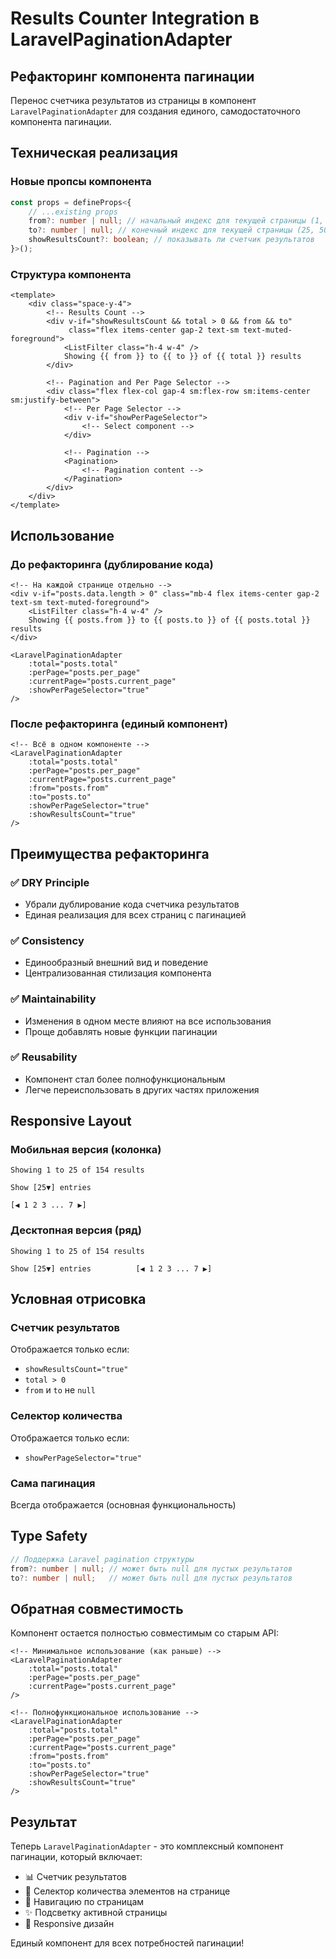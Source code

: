 # Results Counter Integration в LaravelPaginationAdapter

## Рефакторинг компонента пагинации

Перенос счетчика результатов из страницы в компонент `LaravelPaginationAdapter` для создания единого, самодостаточного компонента пагинации.

## Техническая реализация

### Новые пропсы компонента

```typescript
const props = defineProps<{
    // ...existing props
    from?: number | null; // начальный индекс для текущей страницы (1, 26, 51...)
    to?: number | null; // конечный индекс для текущей страницы (25, 50, 75...)
    showResultsCount?: boolean; // показывать ли счетчик результатов
}>();
```

### Структура компонента

```vue
<template>
    <div class="space-y-4">
        <!-- Results Count -->
        <div v-if="showResultsCount && total > 0 && from && to" 
             class="flex items-center gap-2 text-sm text-muted-foreground">
            <ListFilter class="h-4 w-4" />
            Showing {{ from }} to {{ to }} of {{ total }} results
        </div>

        <!-- Pagination and Per Page Selector -->
        <div class="flex flex-col gap-4 sm:flex-row sm:items-center sm:justify-between">
            <!-- Per Page Selector -->
            <div v-if="showPerPageSelector">
                <!-- Select component -->
            </div>

            <!-- Pagination -->
            <Pagination>
                <!-- Pagination content -->
            </Pagination>
        </div>
    </div>
</template>
```

## Использование

### До рефакторинга (дублирование кода)

```vue
<!-- На каждой странице отдельно -->
<div v-if="posts.data.length > 0" class="mb-4 flex items-center gap-2 text-sm text-muted-foreground">
    <ListFilter class="h-4 w-4" />
    Showing {{ posts.from }} to {{ posts.to }} of {{ posts.total }} results
</div>

<LaravelPaginationAdapter 
    :total="posts.total" 
    :perPage="posts.per_page" 
    :currentPage="posts.current_page"
    :showPerPageSelector="true"
/>
```

### После рефакторинга (единый компонент)

```vue
<!-- Всё в одном компоненте -->
<LaravelPaginationAdapter 
    :total="posts.total" 
    :perPage="posts.per_page" 
    :currentPage="posts.current_page"
    :from="posts.from"
    :to="posts.to"
    :showPerPageSelector="true"
    :showResultsCount="true"
/>
```

## Преимущества рефакторинга

### ✅ DRY Principle
- Убрали дублирование кода счетчика результатов
- Единая реализация для всех страниц с пагинацией

### ✅ Consistency
- Единообразный внешний вид и поведение
- Централизованная стилизация компонента

### ✅ Maintainability
- Изменения в одном месте влияют на все использования
- Проще добавлять новые функции пагинации

### ✅ Reusability
- Компонент стал более полнофункциональным
- Легче переиспользовать в других частях приложения

## Responsive Layout

### Мобильная версия (колонка)
```
Showing 1 to 25 of 154 results

Show [25▼] entries

[◀ 1 2 3 ... 7 ▶]
```

### Десктопная версия (ряд)
```
Showing 1 to 25 of 154 results

Show [25▼] entries          [◀ 1 2 3 ... 7 ▶]
```

## Условная отрисовка

### Счетчик результатов
Отображается только если:
- `showResultsCount="true"`
- `total > 0` 
- `from` и `to` не `null`

### Селектор количества
Отображается только если:
- `showPerPageSelector="true"`

### Сама пагинация
Всегда отображается (основная функциональность)

## Type Safety

```typescript
// Поддержка Laravel pagination структуры
from?: number | null; // может быть null для пустых результатов
to?: number | null;   // может быть null для пустых результатов
```

## Обратная совместимость

Компонент остается полностью совместимым со старым API:

```vue
<!-- Минимальное использование (как раньше) -->
<LaravelPaginationAdapter 
    :total="posts.total" 
    :perPage="posts.per_page" 
    :currentPage="posts.current_page"
/>

<!-- Полнофункциональное использование -->
<LaravelPaginationAdapter 
    :total="posts.total" 
    :perPage="posts.per_page" 
    :currentPage="posts.current_page"
    :from="posts.from"
    :to="posts.to"
    :showPerPageSelector="true"
    :showResultsCount="true"
/>
```

## Результат

Теперь `LaravelPaginationAdapter` - это комплексный компонент пагинации, который включает:
- 📊 Счетчик результатов  
- 🔢 Селектор количества элементов на странице
- 📄 Навигацию по страницам
- ✨ Подсветку активной страницы
- 📱 Responsive дизайн

Единый компонент для всех потребностей пагинации!